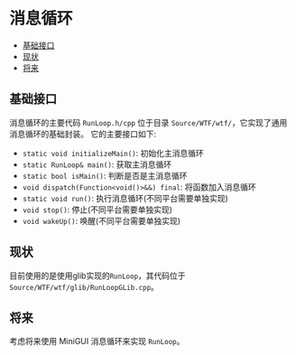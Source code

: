 # 消息循环

- [基础接口](#基础接口)
- [现状](#现状)
- [将来](#将来)

## 基础接口

消息循环的主要代码 `RunLoop.h/cpp` 位于目录 `Source/WTF/wtf/`，它实现了通用消息循环的基础封装。
它的主要接口如下:

- `static void initializeMain()`: 初始化主消息循环
- `static RunLoop& main()`: 获取主消息循环
- `static bool isMain()`: 判断是否是主消息循环
- `void dispatch(Function<void()>&&) final`: 将函数加入消息循环
- `static void run()`: 执行消息循环(不同平台需要单独实现)
- `void stop()`: 停止(不同平台需要单独实现)
- `void wakeUp()`: 唤醒(不同平台需要单独实现)

## 现状

目前使用的是使用glib实现的`RunLoop`，其代码位于 `Source/WTF/wtf/glib/RunLoopGLib.cpp`。

## 将来

考虑将来使用 MiniGUI 消息循环来实现 `RunLoop`。
